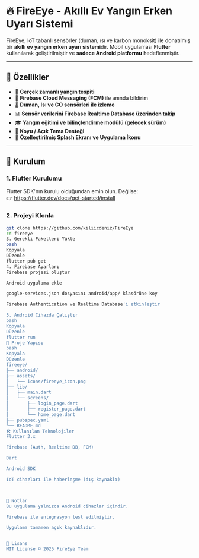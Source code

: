 # 🔥 FireEye - Akıllı Ev Yangın Erken Uyarı Sistemi

FireEye, IoT tabanlı sensörler (duman, ısı ve karbon monoksit) ile donatılmış bir **akıllı ev yangın erken uyarı sistemi**dir. Mobil uygulaması **Flutter** kullanılarak geliştirilmiştir ve **sadece Android platformu** hedeflenmiştir.

---

## 📱 Özellikler

- 🧠 **Gerçek zamanlı yangın tespiti**  
- 🔔 **Firebase Cloud Messaging (FCM)** ile anında bildirim  
- 🌡️ **Duman, Isı ve CO sensörleri ile izleme**  
- 📊 **Sensör verilerini Firebase Realtime Database üzerinden takip**  
- 🎓 **Yangın eğitimi ve bilinçlendirme modülü (gelecek sürüm)**  
- 🌙 **Koyu / Açık Tema Desteği**  
- 🧿 **Özelleştirilmiş Splash Ekranı ve Uygulama İkonu**

---

## 🚀 Kurulum

### 1. Flutter Kurulumu
Flutter SDK'nın kurulu olduğundan emin olun. Değilse:  
👉 https://flutter.dev/docs/get-started/install

### 2. Projeyi Klonla
```bash
git clone https://github.com/kiliicdeniz/FireEye
cd fireeye
3. Gerekli Paketleri Yükle
bash
Kopyala
Düzenle
flutter pub get
4. Firebase Ayarları
Firebase projesi oluştur

Android uygulama ekle

google-services.json dosyasını android/app/ klasörüne koy

Firebase Authentication ve Realtime Database'i etkinleştir

5. Android Cihazda Çalıştır
bash
Kopyala
Düzenle
flutter run
📁 Proje Yapısı
bash
Kopyala
Düzenle
fireeye/
├── android/
├── assets/
│   └── icons/fireeye_icon.png
├── lib/
│   ├── main.dart
│   └── screens/
│       ├── login_page.dart
│       ├── register_page.dart
│       └── home_page.dart
├── pubspec.yaml
└── README.md
🛠️ Kullanılan Teknolojiler
Flutter 3.x

Firebase (Auth, Realtime DB, FCM)

Dart

Android SDK

IoT cihazları ile haberleşme (dış kaynaklı)



📌 Notlar
Bu uygulama yalnızca Android cihazlar içindir.

Firebase ile entegrasyon test edilmiştir.

Uygulama tamamen açık kaynaklıdır.


📄 Lisans
MIT License © 2025 FireEye Team
